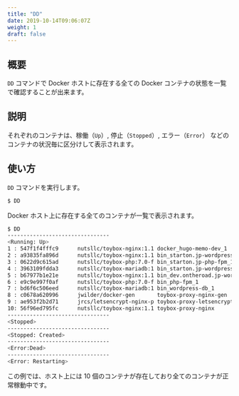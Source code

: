 ```yaml
---
title: "DD"
date: 2019-10-14T09:06:07Z
weight: 1
draft: false
---
```


## 概要
``DD`` コマンドで Docker ホストに存在する全ての Docker コンテナの状態を一覧で確認することが出来ます。

## 説明
それぞれのコンテナは、稼働（``Up``）, 停止（``Stopped``）, エラー（``Error``） などのコンテナの状況毎に区分けして表示されます。

## 使い方
``DD`` コマンドを実行します。

```bash
$ DD
```

Docker ホスト上に存在する全てのコンテナが一覧で表示されます。

```bash
$ DD
--------------------------------
<Running: Up>
1 : 547f1f4fffc9      nutsllc/toybox-nginx:1.1 docker_hugo-memo-dev_1
2 : a93835fa896d      nutsllc/toybox-nginx:1.1 bin_starton.jp-wordpress_1
3 : 0622d9c615ad      nutsllc/toybox-php:7.0-f bin_starton.jp-php-fpm_1
4 : 3963109fdda3      nutsllc/toybox-mariadb:1 bin_starton.jp-wordpress-db_1
5 : b67977b1e21e      nutsllc/toybox-nginx:1.1 bin_dev.ontheroad.jp-wordpress_1
6 : e9c9e997f0af      nutsllc/toybox-php:7.0-f bin_php-fpm_1
7 : bd6f6c506eed      nutsllc/toybox-mariadb:1 bin_wordpress-db_1
8 : c0678a620996      jwilder/docker-gen       toybox-proxy-nginx-gen
9 : ae953f2b2d71      jrcs/letsencrypt-nginx-p toybox-proxy-letsencrypt
10: 56f96ed795fc      nutsllc/toybox-nginx:1.1 toybox-proxy-nginx
--------------------------------
<Stopped>
--------------------------------
<Stopped: Created>
--------------------------------
<Error:Dead>
--------------------------------
<Error: Restarting>
```

この例では、ホスト上には 10 個のコンテナが存在しており全てのコンテナが正常稼動中です。
